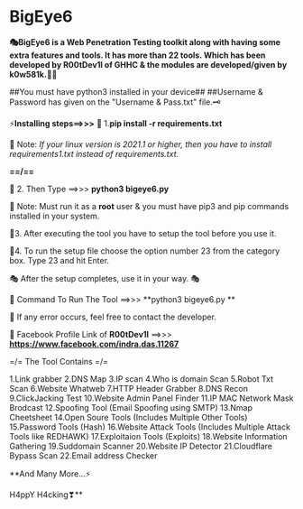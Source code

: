 # BigEye6

**🎭BigEye6 is a Web Penetration Testing toolkit along with having some extra features and tools. It has more than 22 tools. Which has been developed by R00tDev1l of GHHC &amp; the modules are developed/given by **k0w581k**.👨‍💻**

##You must have python3 installed in your device##
##Username & Password has given on the "Username & Pass.txt" file.🗝


⚡**Installing steps==>>>**
🎯 1.**pip install -r requirements.txt**

📝 Note: _If your linux version is 2021.1 or higher, then you have to install  requirements1.txt instead of requirements.txt._

**==/==**

🎯 2.  Then Type ==>>> **python3 bigeye6.py**

📝 Note: Must run it as a **root** user & you must have pip3 and pip commands installed in your system.

🎯3. After executing the tool you have to setup the tool before you use it.

🎯4. To run the setup file choose the option number 23 from the category box. Type 23 and hit Enter.

🎭 After the setup completes, use it in your way. 🎭

🔐 Command To Run The Tool ==>>> **python3 bigeye6.py
**



📌 If any error occurs, feel free to contact the developer.

🔗 Facebook Profile Link of **R00tDev1l** ==>>> **https://www.facebook.com/indra.das.11267**


=/= The Tool Contains =/=

1.Link grabber
2.DNS Map
3.IP scan
4.Who is domain Scan
5.Robot Txt Scan
6.Website Whatweb
7.HTTP Header Grabber
8.DNS Recon
9.ClickJacking Test
10.Website Admin Panel Finder
11.IP MAC Network Mask Brodcast
12.Spoofing Tool (Email Spoofing using SMTP)
13.Nmap Cheetsheet
14.Open Soure Tools (Includes Multiple Other Tools)
15.Password Tools (Hash)
16.Website Attack Tools (Includes Multiple Attack Tools like REDHAWK)
17.Exploitaion Tools (Exploits)
18.Website Information Gathering
19.Suddomain Scanner
20.Website IP Detector
21.Cloudflare Bypass Scan
22.Email address Checker

**And Many More...⚡

H4ppY H4cking❣**
